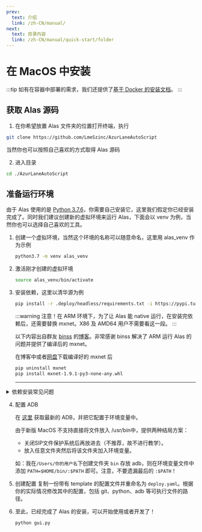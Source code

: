 ```yaml
---
prev:
  text: 介绍
  link: /zh-CN/manual/
next:
  text: 目录内容
  link: /zh-CN/manual/quick-start/folder
---
```


# 在 MacOS 中安装

:::tip
如有在容器中部署的需求，我们还提供了[基于 Docker 的安装文档](./docker)。
:::

## 获取 Alas 源码

1. 在你希望放置 Alas 文件夹的位置打开终端，执行

```sh
git clone https://github.com/LmeSzinc/AzurLaneAutoScript
```
当然你也可以按照自己喜欢的方式取得 Alas 源码

2. 进入目录

```sh
cd ./AzurLaneAutoScript
```

## 准备运行环境

由于 Alas 使用的是 [Python 3.7.6](https://www.python.org/downloads/release/python-376/)，你需要自己安装它，这里我们假定你已经安装完成了。同时我们建议创建新的虚拟环境来运行 Alas，下面会以 venv 为例，当然你也可以选择自己喜欢的工具。

1. 创建一个虚拟环境，当然这个环境的名称可以随意命名，这里用 alas_venv 作为示例

    ```sh
    python3.7 -m venv alas_venv

    ```
2. 激活刚才创建的虚拟环境

    ```sh
    source alas_venv/bin/activate

    ```
3. 安装依赖，这里以清华源为例

    ```sh
    pip install -r .deploy/headless/requirements.txt -i https://pypi.tuna.tsinghua.edu.cn/simple
    ```
    :::warning
    注意！在 ARM 环境下，为了让 Alas 能 native 运行，在安装完依赖后，还需要替换 mxnet。X86 及 AMD64 用户不需要看这一段。
    :::

    以下内容出自群友 [binss](https://github.com/binss) 的[博客](https://www.binss.me/blog/run-azurlaneautoscript-on-arm64/)。非常感谢 binss 解决了 ARM 运行 Alas 的问题并提供了编译后的 mxnet。

    在博客中或者[网盘](https://alas.saarcenter.com/download/Alas/%E4%BE%9D%E8%B5%96)下载编译好的 mxnet 后
    ```sh
    pip uninstall mxnet
    pip install mxnet-1.9.1-py3-none-any.whl
    ```
    <hr/>

  <details>
  <summary>依赖安装常见问题</summary>
  如果你遇到了网络连接问题，重试即可

  如果你遇到了 pip 需要更新的问题
  ```sh
  WARNING: You are using pip version 21.0.1; however, version 21.1.3 is available.
  ```
  可以执行以下命令解决，也可以无视
  ```sh
  python -m pip install --upgrade pip
  ```
  ```sh
  ERROR: Can not execute `setup.py` since setuptools is not available
  ```
  需要安装或更新setuptools
  ```sh
  pip install --upgrade setuptools -i https://pypi.tuna.tsinghua.edu.cn/simple
  ```
  </details>

4. 配置 ADB

    在 [这里](https://developer.android.com/studio/releases/platform-tools) 获取最新的 ADB，并把它配置于环境变量中。

    由于新版 MacOS 不支持直接将文件放入 /usr/bin中，提供两种结局方案：

    - 关闭SIP文件保护系统后再放进去（不推荐，故不进行教学）。
    - 放入任意文件夹然后将该文件夹加入环境变量。

    ​如：我在`/Users/你的用户名`下创建文件夹 `bin` 存放 adb，则在环境变量文件中添加 `PATH=$HOME/bin/:$PATH` 即可。注意，不要遗漏最后的 `:$PATH`！

5. 创建配置
    复制一份带有 template 的配置文件并重命名为 `deploy.yaml`。根据你的实际情况修改其中的配置，包括 git、python、adb 等可执行文件的路径。

6. 至此，已经完成了 Alas 的安装，可以开始使用或者开发了！

    ```sh
    python gui.py
    ```